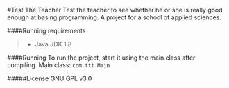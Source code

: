 #Test The Teacher
Test the teacher to see whether he or she is really good enough at basing programming.
A project for a school of applied sciences.

####Running requirements
>- Java JDK 1.8

####Running
To run the project, start it using the main class after compiling.
Main class: `com.ttt.Main`

#####License
GNU GPL v3.0